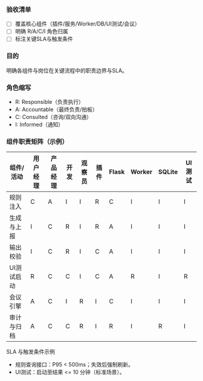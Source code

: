 ### 验收清单
- [ ] 覆盖核心组件（插件/服务/Worker/DB/UI测试/会议）
- [ ] 明确 R/A/C/I 角色归属
- [ ] 标注关键SLA与触发条件

### 目的
明确各组件与岗位在关键流程中的职责边界与SLA。

### 角色缩写
- R: Responsible（负责执行）
- A: Accountable（最终负责/拍板）
- C: Consulted（咨询/双向沟通）
- I: Informed（通知）

### 组件职责矩阵（示例）
| 组件/活动 | 用户经理 | 产品经理 | 开发 | 观察员 | 插件 | Flask | Worker | SQLite | UI测试 |
|---|---|---|---|---|---|---|---|---|---|
| 规则注入 | C | A | I | I | R | C | I | I | I |
| 生成与上报 | I | C | R | I | R | A | I | I | I |
| 输出校验 | I | C | R | I | C | A | I | I | I |
| UI测试启动 | R | C | C | I | C | A | R | I | R |
| 会议引擎 | A | C | I | R | I | C | I | I | I |
| 审计与归档 | A | C | C | R | I | R | I | R | I |

SLA 与触发条件示例
- 规则查询接口：P95 < 500ms；失效后强制刷新。
- UI测试：启动至结果 <= 10 分钟（标准场景）。
